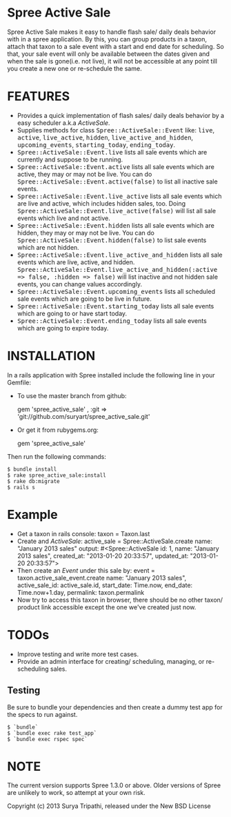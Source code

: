 Spree Active Sale
===============

Spree Active Sale makes it easy to handle flash sale/ daily deals behavior with in a spree application. By this, you can group products in a taxon, attach that taxon to a sale event with a start and end date for scheduling. So that, your sale event will only be available between the dates given and when the sale is gone(i.e. not live), it will not be accessible at any point till you create a new one or re-schedule the same.


FEATURES
==============

* Provides a quick implementation of flash sales/ daily deals behavior by a easy scheduler a.k.a *ActiveSale*.
* Supplies methods for class <tt>Spree::ActiveSale::Event</tt> like: <tt>live</tt>, <tt>active</tt>, <tt>live_active</tt>, <tt>hidden</tt>, <tt>live_active_and_hidden</tt>, <tt>upcoming_events</tt>, <tt>starting_today</tt>, <tt>ending_today</tt>.
* <tt>Spree::ActiveSale::Event.live</tt> lists all sale events which are currently and suppose to be running.
* <tt>Spree::ActiveSale::Event.active</tt> lists all sale events which are active, they may or may not be live. You can do <tt>Spree::ActiveSale::Event.active(false)</tt> to list all inactive sale events.
* <tt>Spree::ActiveSale::Event.live_active</tt> lists all sale events which are live and active, which includes hidden sales, too. Doing <tt>Spree::ActiveSale::Event.live_active(false)</tt> will list all sale events which live and not active.
* <tt>Spree::ActiveSale::Event.hidden</tt> lists all sale events which are hidden, they may or may not be live. You can do <tt>Spree::ActiveSale::Event.hidden(false)</tt> to list sale events which are not hidden.
* <tt>Spree::ActiveSale::Event.live_active_and_hidden</tt> lists all sale events which are live, active, and hidden. <tt>Spree::ActiveSale::Event.live_active_and_hidden(:active => false, :hidden => false)</tt> will list inactive and not hidden sale events, you can change values accordingly.
* <tt>Spree::ActiveSale::Event.upcoming_events</tt> lists all scheduled sale events which are going to be live in future.
* <tt>Spree::ActiveSale::Event.starting_today</tt> lists all sale events which are going to or have start today.
* <tt>Spree::ActiveSale::Event.ending_today</tt> lists all sale events which are going to expire today.

INSTALLATION
============

In a rails application with Spree installed include the following line in your Gemfile:
  * To use the master branch from github: 
    
      gem 'spree_active_sale' , :git => 'git://github.com/suryart/spree_active_sale.git'

  * Or get it from rubygems.org:
    
      gem 'spree_active_sale'

Then run the following commands: 

    $ bundle install
    $ rake spree_active_sale:install 
    $ rake db:migrate
    $ rails s 


Example
=======

* Get a taxon in rails console:
    taxon = Taxon.last
* Create and *ActiveSale*: 
    active_sale = Spree::ActiveSale.create name: "January 2013 sales"
    output: #<Spree::ActiveSale id: 1, name: "January 2013 sales", created_at: "2013-01-20 20:33:57", updated_at: "2013-01-20 20:33:57">
* Then create an *Event* under this sale by: 
    event = taxon.active_sale_event.create name: "January 2013 sales", active_sale_id: active_sale.id, start_date: Time.now, end_date: Time.now+1.day, permalink: taxon.permalink 
* Now try to access this taxon in browser, there should be no other taxon/ product link accessible except the one we've created just now.


TODOs
==============
* Improve testing and write more test cases.
* Provide an admin interface for creating/ scheduling, managing, or re-scheduling sales.

Testing
-------

Be sure to bundle your dependencies and then create a dummy test app for the specs to run against.

    $ `bundle`
    $ `bundle exec rake test_app`
    $ `bundle exec rspec spec`

NOTE
====
The current version supports Spree 1.3.0 or above. Older versions of Spree are unlikely to work, so attempt at your own risk.

Copyright (c) 2013 Surya Tripathi, released under the New BSD License
